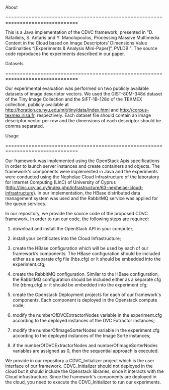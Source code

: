 About

===============================================================================

This is a Java implementation of the CDVC framework, presented in "D. Rafailidis, S. Antaris and Y. Manolopoulos, Processing Massive Multimedia Content in the Cloud based on Image Descriptors’ Dimensions Value Cardinalities “[Experiments & Analysis Mini-Paper]”, PVLDB ". The source code reproduces the experiments described in our paper.


Datasets

===============================================================================

Our experimental evaluation was performed on two publicly available datasets of image descriptor vectors. We used the GIST-80M-348d dataset of the Tiny Image Collection and the SIFT-1B-128d of the TEXMEX collection, publicly available at http://horation.cs.nyu.edu/mit/tiny/data/index.html and http://corpus-texmex.irisa.fr, respectively. Each dataset file should contain an image descriptor vector per row and the dimensions of each descriptor should be comma separated. 


Usage

===============================================================================

Our framework was implemented using the OpenStack Apis specifications in order to launch server instances and create containers and objects. The framework's components were implemented in Java and the experiments were conducted using the Nephelae Cloud Infrastructure of the laboratory for Internet Computing (LInC) of University of Cyprus (http://linc.ucy.ac.cy/index.php/infrastructure/63-nephelae-cloud-infrastructure). In our implementation, the HBase distributed data management system was used and the RabbitMQ service was applied for the queue services. 

In our repository, we provide the source code of the proposed CDVC framework. In order to run our code, the following steps are required:

1) download and install the OpenStack API in your computer;

2) install your certificates into the Cloud Infrastructure;

3) create the HBase configuration which will be used by each of our framework’s components. The HBase configuration should be included either as a separate cfg file (hbs.cfg) or it should be embedded into the experiment.cfg;

4) create the RabbitMQ configuration. Similar to the HBase configuration, the RabbitMQ configuration should be included either as a separate cfg file (rbmq.cfg) or it should be embedded into the experiment.cfg;

5) create the Openstack Deployment projects for each of our framework's components. Each component is deployed in the Openstack compute node; 

6) modify the numberOfDVCExtractorNodes variable in the experiment.cfg according to the deployed instances of the DVC Extractor instances; 

7) modify the numberOfImageSorterNodes variable in the experiment.cfg according to the deployed instances of the Image Sorte instances;

8) if the numberOfDVCExtractorNodes and numberOfImageSorterNodes variables are assigned as 0, then the sequential approach is executed.

We provide in our repository a CDVC_Initializer project which is the user interface of our framework. CDVC_Initializer should not deployed in the cloud but it should include the Openstack libraries, since it interacts with the Cloud infrastructure. Since the framework's components are deployed in the cloud, you need to execute the CDVC_Initializer to run our experiments.





